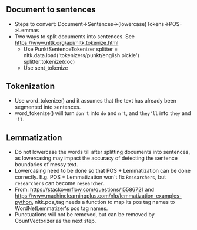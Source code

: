 ## Document to sentences

- Steps to convert: Document->Sentences->(lowercase)Tokens->POS->Lemmas
- Two ways to split documents into sentences. See https://www.nltk.org/api/nltk.tokenize.html
    - Use PunktSentenceTokenizer
            splitter = nltk.data.load('tokenizers/punkt/english.pickle')
            splitter.tokenize(doc)
    - Use sent_tokenize

## Tokenization

- Use word_tokenize() and it assumes that the text has already been segmented into sentences.
- word_tokenize() will turn `don't` into `do` and `n't`, and `they'll` into `they` and `'ll`.

## Lemmatization

- Do not lowercase the words till after splitting documents into sentences, as lowercasing may impact the accuracy of detecting the sentence boundaries of messy text.
- Lowercasing need to be done so that POS + Lemmatization can be done correctly. E.g. POS + Lemmatization won't fix `Researchers`, but `researchers` can become `researcher`.
- From: https://stackoverflow.com/questions/15586721 and https://www.machinelearningplus.com/nlp/lemmatization-examples-python, nltk.pos_tag needs a function to map its pos tag names to WordNetLemmatizer's pos tag names.
- Punctuations will not be removed, but can be removed by CountVectorizer as the next step.